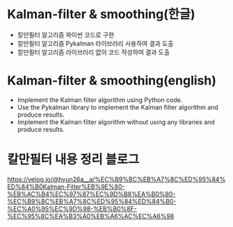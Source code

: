 # Kalman-filter & smoothing(한글)
- 칼만필터 알고리즘 파이썬 코드로 구현
- 칼만필터 알고리즘 Pykalman 라이브러리 사용하여 결과 도출
- 칼만필터 알고리즘 라이브러리 없이 코드 작성하여 결과 도출

# Kalman-filter & smoothing(english)
- Implement the Kalman filter algorithm using Python code.
- Use the Pykalman library to implement the Kalman filter algorithm and produce results.
- Implement the Kalman filter algorithm without using any libraries and produce results.

# 칼만필터 내용 정리 블로그
https://velog.io/@hyun26a__a/%EC%B9%BC%EB%A7%8C%ED%95%84%ED%84%B0Kalman-Filter%EB%9E%80-%EB%AC%B4%EC%97%87%EC%9D%B8%EA%B0%80-%EC%B9%BC%EB%A7%8C%ED%95%84%ED%84%B0-%EC%A0%95%EC%9D%98-%EB%B0%8F-%EC%95%8C%EA%B3%A0%EB%A6%AC%EC%A6%98
